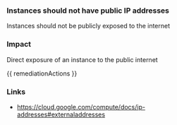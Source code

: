 
### Instances should not have public IP addresses

Instances should not be publicly exposed to the internet

### Impact
Direct exposure of an instance to the public internet

<!-- DO NOT CHANGE -->
{{ remediationActions }}

### Links
- https://cloud.google.com/compute/docs/ip-addresses#externaladdresses
        